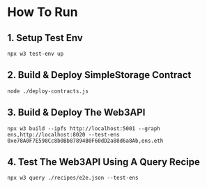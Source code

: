 # How To Run

## 1. Setup Test Env

```
npx w3 test-env up
```

## 2. Build & Deploy SimpleStorage Contract

```
node ./deploy-contracts.js
```

## 3. Build & Deploy The Web3API

```
npx w3 build --ipfs http://localhost:5001 --graph ens,http://localhost:8020 --test-ens 0xe78A0F7E598Cc8b0Bb87894B0F60dD2a88d6a8Ab,ens.eth
```

## 4. Test The Web3API Using A Query Recipe

```
npx w3 query ./recipes/e2e.json --test-ens
```
